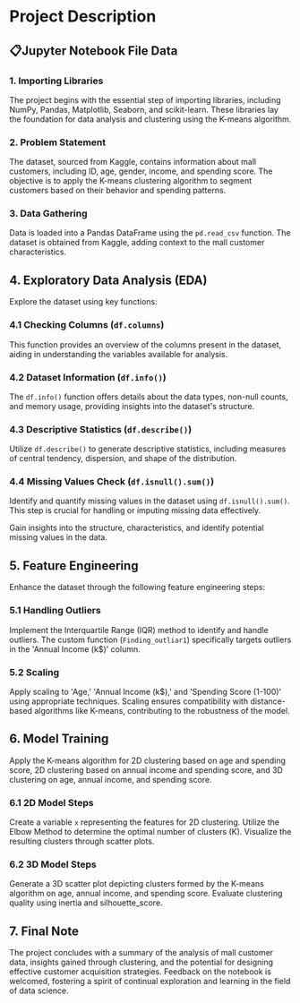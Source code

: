 # Project Description

## 📋Jupyter Notebook File Data

### 1. Importing Libraries

The project begins with the essential step of importing libraries, including NumPy, Pandas, Matplotlib, Seaborn, and scikit-learn. These libraries lay the foundation for data analysis and clustering using the K-means algorithm.

### 2. Problem Statement

The dataset, sourced from Kaggle, contains information about mall customers, including ID, age, gender, income, and spending score. The objective is to apply the K-means clustering algorithm to segment customers based on their behavior and spending patterns.

### 3. Data Gathering

Data is loaded into a Pandas DataFrame using the `pd.read_csv` function. The dataset is obtained from Kaggle, adding context to the mall customer characteristics.

## 4. Exploratory Data Analysis (EDA)

Explore the dataset using key functions:

### 4.1 Checking Columns (`df.columns`)

This function provides an overview of the columns present in the dataset, aiding in understanding the variables available for analysis.

### 4.2 Dataset Information (`df.info()`)

The `df.info()` function offers details about the data types, non-null counts, and memory usage, providing insights into the dataset's structure.

### 4.3 Descriptive Statistics (`df.describe()`)

Utilize `df.describe()` to generate descriptive statistics, including measures of central tendency, dispersion, and shape of the distribution.

### 4.4 Missing Values Check (`df.isnull().sum()`)

Identify and quantify missing values in the dataset using `df.isnull().sum()`. This step is crucial for handling or imputing missing data effectively.

Gain insights into the structure, characteristics, and identify potential missing values in the data.

## 5. Feature Engineering

Enhance the dataset through the following feature engineering steps:

### 5.1 Handling Outliers

Implement the Interquartile Range (IQR) method to identify and handle outliers. The custom function (`Finding_outliar1`) specifically targets outliers in the 'Annual Income (k$)' column.

### 5.2 Scaling

Apply scaling to 'Age,' 'Annual Income (k$),' and 'Spending Score (1-100)' using appropriate techniques. Scaling ensures compatibility with distance-based algorithms like K-means, contributing to the robustness of the model.

## 6. Model Training

Apply the K-means algorithm for 2D clustering based on age and spending score, 2D clustering based on annual income and spending score, and 3D clustering on age, annual income, and spending score.

### 6.1 2D Model Steps

Create a variable `x` representing the features for 2D clustering. Utilize the Elbow Method to determine the optimal number of clusters (K). Visualize the resulting clusters through scatter plots.

### 6.2 3D Model Steps

Generate a 3D scatter plot depicting clusters formed by the K-means algorithm on age, annual income, and spending score. Evaluate clustering quality using inertia and silhouette_score.

## 7. Final Note

The project concludes with a summary of the analysis of mall customer data, insights gained through clustering, and the potential for designing effective customer acquisition strategies. Feedback on the notebook is welcomed, fostering a spirit of continual exploration and learning in the field of data science.
